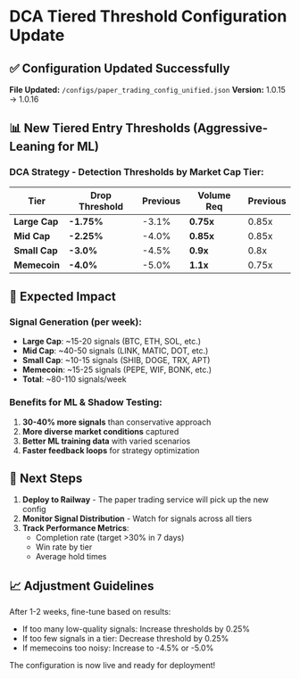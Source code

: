 # DCA Tiered Threshold Configuration Update

## ✅ Configuration Updated Successfully

**File Updated:** `/configs/paper_trading_config_unified.json`
**Version:** 1.0.15 → 1.0.16

## 📊 New Tiered Entry Thresholds (Aggressive-Leaning for ML)

### DCA Strategy - Detection Thresholds by Market Cap Tier:

| Tier | Drop Threshold | Previous | Volume Req | Previous |
|------|---------------|----------|------------|----------|
| **Large Cap** | **-1.75%** | -3.1% | **0.75x** | 0.85x |
| **Mid Cap** | **-2.25%** | -4.0% | **0.85x** | 0.85x |
| **Small Cap** | **-3.0%** | -4.5% | **0.9x** | 0.8x |
| **Memecoin** | **-4.0%** | -5.0% | **1.1x** | 0.75x |

## 🎯 Expected Impact

### Signal Generation (per week):
- **Large Cap**: ~15-20 signals (BTC, ETH, SOL, etc.)
- **Mid Cap**: ~40-50 signals (LINK, MATIC, DOT, etc.) 
- **Small Cap**: ~10-15 signals (SHIB, DOGE, TRX, APT)
- **Memecoin**: ~15-25 signals (PEPE, WIF, BONK, etc.)
- **Total**: ~80-110 signals/week

### Benefits for ML & Shadow Testing:
1. **30-40% more signals** than conservative approach
2. **More diverse market conditions** captured
3. **Better ML training data** with varied scenarios
4. **Faster feedback loops** for strategy optimization

## 🚀 Next Steps

1. **Deploy to Railway** - The paper trading service will pick up the new config
2. **Monitor Signal Distribution** - Watch for signals across all tiers
3. **Track Performance Metrics**:
   - Completion rate (target >30% in 7 days)
   - Win rate by tier
   - Average hold times
   
## 📈 Adjustment Guidelines

After 1-2 weeks, fine-tune based on results:
- If too many low-quality signals: Increase thresholds by 0.25%
- If too few signals in a tier: Decrease threshold by 0.25%
- If memecoins too noisy: Increase to -4.5% or -5.0%

The configuration is now live and ready for deployment!

